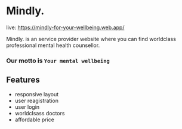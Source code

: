 # Mindly.

live: https://mindly-for-your-wellbeing.web.app/

Mindly. is an service provider website where you can find worldclass professional mental health counsellor.

### Our motto is `Your mental wellbeing`

## Features

- responsive layout
- user reagistration
- user login
- worldclsass doctors
- affordable price
